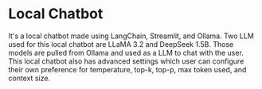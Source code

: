 # Local Chatbot

It's a local chatbot made using LangChain, Streamlit, and Ollama. Two LLM used for this local chatbot are LLaMA 3.2 and DeepSeek 1.5B. Those models are pulled from Ollama and used as a LLM to chat with the user. This local chatbot also has advanced settings which user can configure their own preference for temperature, top-k, top-p, max token used, and context size.
